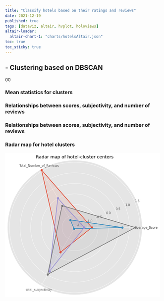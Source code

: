 ```yaml
---
title: "Classify hotels based on their ratings and reviews"
date: 2021-12-19
published: true
tags: [dataviz, altair, hvplot, holoviews]
altair-loader:
  altair-chart-1: "charts/hotelsAltair.json"
toc: true
toc_sticky: true
---
```


## - Clustering based on DBSCAN
00
### Mean statistics for clusters

### Relationships between scores, subjectivity, and number of reviews


<div id="altair-chart-1"></div>



### Relationships between scores, subjectivity, and number of reviews




### **Radar map for hotel clusters**

![](https://github.com/keeea/Hotel_Review_Analysis/blob/main/assets/images/hotel.png?raw=true)
